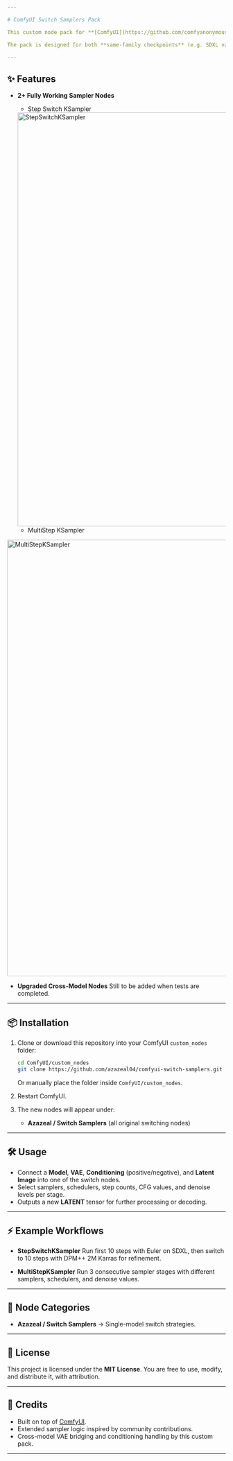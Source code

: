 ```yaml
---

# ComfyUI Switch Samplers Pack

This custom node pack for **[ComfyUI](https://github.com/comfyanonymous/ComfyUI)** introduces advanced sampler and scheduler switching strategies. It allows users to dynamically change samplers, schedulers, models, VAEs, CFG scales, denoise values, and conditioning between stages of a generation.

The pack is designed for both **same-family checkpoints** (e.g. SDXL variants).

---
```


## ✨ Features

* **2+ Fully Working Sampler Nodes**

  * Step Switch KSampler
  <img width="1587" height="955" alt="StepSwitchKSampler" src="https://github.com/user-attachments/assets/a4352b1f-10fa-4172-97ef-ef22501374b5" />

  
  * MultiStep KSampler
 <img width="1592" height="1007" alt="MultiStepKSampler" src="https://github.com/user-attachments/assets/cc7cfffc-e322-4fa3-a32a-0c5d204c7f25" />

    
 

* **Upgraded Cross-Model Nodes**
Still to be added when tests are completed.

---

## 📦 Installation

1. Clone or download this repository into your ComfyUI `custom_nodes` folder:

   ```bash
   cd ComfyUI/custom_nodes
   git clone https://github.com/azazeal04/comfyui-switch-samplers.git
   ```

   Or manually place the folder inside `ComfyUI/custom_nodes`.

2. Restart ComfyUI.

3. The new nodes will appear under:

   * **Azazeal / Switch Samplers** (all original switching nodes)
   
---

## 🛠️ Usage

* Connect a **Model**, **VAE**, **Conditioning** (positive/negative), and **Latent Image** into one of the switch nodes.
* Select samplers, schedulers, step counts, CFG values, and denoise levels per stage.
* Outputs a new **LATENT** tensor for further processing or decoding.

---

## ⚡ Example Workflows

* **StepSwitchKSampler**
  Run first 10 steps with Euler on SDXL, then switch to 10 steps with DPM++ 2M Karras for refinement.

* **MultiStepKSampler**
  Run 3 consecutive sampler stages with different samplers, schedulers, and denoise values.

---

## 📖 Node Categories

* **Azazeal / Switch Samplers** → Single-model switch strategies.

---

## 📜 License

This project is licensed under the **MIT License**.
You are free to use, modify, and distribute it, with attribution.

---

## 🙌 Credits

* Built on top of [ComfyUI](https://github.com/comfyanonymous/ComfyUI).
* Extended sampler logic inspired by community contributions.
* Cross-model VAE bridging and conditioning handling by this custom pack.

---

